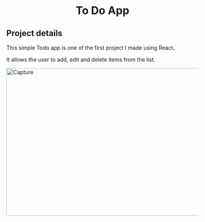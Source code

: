 <h1 align="center">
	To Do App
</h1>

## Project details 

This simple Todo app is one of the first project I made using React. 

It allows the user to add, edit and delete items from the list. 

<img src="https://live.staticflickr.com/65535/52374033875_c01d55c011_b.jpg" width="512" height="387" alt="Capture">




